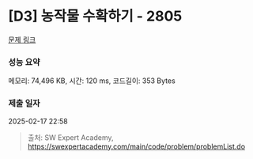 # [D3] 농작물 수확하기 - 2805 

[문제 링크](https://swexpertacademy.com/main/code/problem/problemDetail.do?contestProbId=AV7GLXqKAWYDFAXB) 

### 성능 요약

메모리: 74,496 KB, 시간: 120 ms, 코드길이: 353 Bytes

### 제출 일자

2025-02-17 22:58



> 출처: SW Expert Academy, https://swexpertacademy.com/main/code/problem/problemList.do